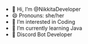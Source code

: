 - 👋 Hi, I’m @NikkitaDeveloper
- 😄 Pronouns: she/her
- 👀 I’m interested in Coding 
- 🌱 I’m currently learning Java
- 🤖 Discord Bot Developer 

<!---
NikkitaDeveloper/NikkitaDeveloper is a special GitHub repository because its `README.md` (this file) appears on your GitHub profile.
You can click the Preview link to take a look at your changes.
--->

